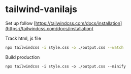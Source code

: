 # tailwind-vanilajs

Set up follow [https://tailwindcss.com/docs/installation](https://tailwindcss.com/docs/installation)

Track html, js file
```sh
npx tailwindcss -i style.css -o ./output.css --watch
```
 
 Build production
 ```
 npx tailwindcss -i style.css -o ./output.css --minify
 ```
